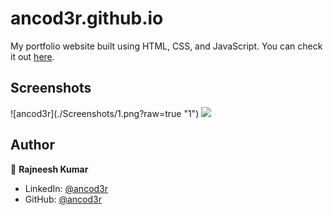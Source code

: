 # ancod3r.github.io

My portfolio website built using HTML, CSS, and JavaScript. You can check it out [here](https://ancod3r.github.io).



## Screenshots

<p float="center">
    ![ancod3r](./Screenshots/1.png?raw=true "1")
    <img src="https://github.com/ancod3r/ancod3r.github.io/tree/master/Screenshots/1.png" width="800">
</p>



## Author

👤 **Rajneesh Kumar**

* LinkedIn: [@ancod3r](https://www.linkedin.com/in/ancod3r)
* GitHub: [@ancod3r](https://github.com/ancod3r)
